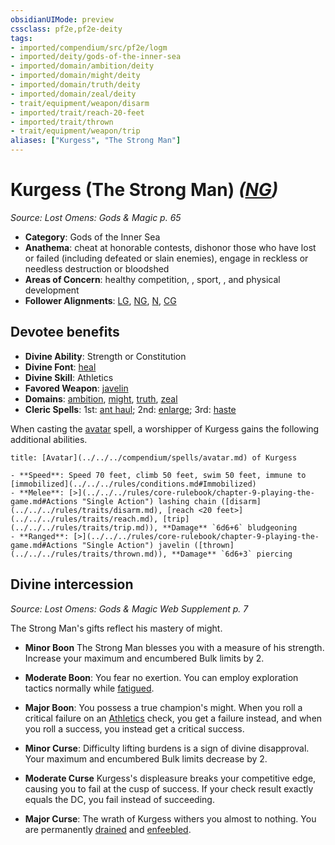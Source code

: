```yaml
---
obsidianUIMode: preview
cssclass: pf2e,pf2e-deity
tags:
- imported/compendium/src/pf2e/logm
- imported/deity/gods-of-the-inner-sea
- imported/domain/ambition/deity
- imported/domain/might/deity
- imported/domain/truth/deity
- imported/domain/zeal/deity
- trait/equipment/weapon/disarm
- imported/trait/reach-20-feet
- imported/trait/thrown
- trait/equipment/weapon/trip
aliases: ["Kurgess", "The Strong Man"]
---
```

# Kurgess (The Strong Man) *([NG](neutral-good-b1.md))*  
*Source: Lost Omens: Gods & Magic p. 65*  

- **Category**: Gods of the Inner Sea
- **Anathema**: cheat at honorable contests, dishonor those who have lost or failed (including defeated or slain enemies), engage in reckless or needless destruction or bloodshed
- **Areas of Concern**: healthy competition, , sport, , and physical development
- **Follower Alignments**: [LG](lawful-goo-b1.md), [NG](neutral-good-b1.md), [N](neutral-b1.md), [CG](chaotic-good-b1.md)

## Devotee benefits

- **Divine Ability**: Strength or Constitution
- **Divine Font**: [heal](../../spells/heal.md)
- **Divine Skill**: Athletics
- **Favored Weapon**: [javelin](../../equipment/items/javelin.md)
- **Domains**: [ambition](../domains.md#Ambition), [might](../domains.md#Might), [truth](../domains.md#Truth), [zeal](../domains.md#Zeal)
- **Cleric Spells**: 1st: [ant haul](../../spells/ant-haul.md); 2nd: [enlarge](../../spells/enlarge.md); 3rd: [haste](../../spells/haste.md)

When casting the [avatar](../../spells/avatar.md) spell, a worshipper of Kurgess gains the following additional abilities.

```ad-embed-avatar
title: [Avatar](../../../compendium/spells/avatar.md) of Kurgess

- **Speed**: Speed 70 feet, climb 50 feet, swim 50 feet, immune to [immobilized](../../../rules/conditions.md#Immobilized)
- **Melee**: [>](../../../rules/core-rulebook/chapter-9-playing-the-game.md#Actions "Single Action") lashing chain ([disarm](../../../rules/traits/disarm.md), [reach <20 feet>](../../../rules/traits/reach.md), [trip](../../../rules/traits/trip.md)), **Damage** `6d6+6` bludgeoning
- **Ranged**: [>](../../../rules/core-rulebook/chapter-9-playing-the-game.md#Actions "Single Action") javelin ([thrown](../../../rules/traits/thrown.md)), **Damage** `6d6+3` piercing
```

## Divine intercession
*Source: Lost Omens: Gods & Magic Web Supplement p. 7*

The Strong Man's gifts reflect his mastery of might.

- **Minor Boon** The Strong Man blesses you with a measure of his strength. Increase your maximum and encumbered Bulk limits by 2.
- **Moderate Boon**: You fear no exertion. You can employ exploration tactics normally while [fatigued](conditions.md#Fatigued).
- **Major Boon**: You possess a true champion's might. When you roll a critical failure on an [Athletics](../../skills.md#Athletics) check, you get a failure instead, and when you roll a success, you instead get a critical success.

- **Minor Curse**: Difficulty lifting burdens is a sign of divine disapproval. Your maximum and encumbered Bulk limits decrease by 2.
- **Moderate Curse** Kurgess's displeasure breaks your competitive edge, causing you to fail at the cusp of success. If your check result exactly equals the DC, you fail instead of succeeding.
- **Major Curse**: The wrath of Kurgess withers you almost to nothing. You are permanently [drained](conditions.md#Drained) and [enfeebled](conditions.md#Enfeebled).
